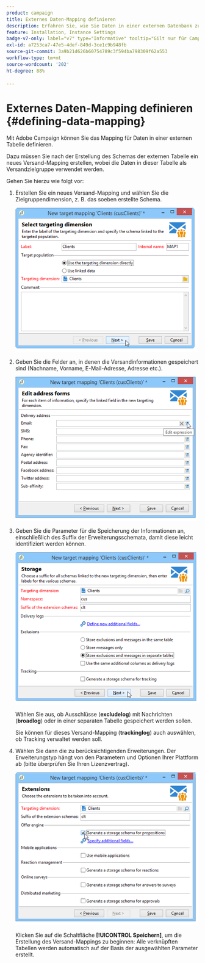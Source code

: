 ```yaml
---
product: campaign
title: Externes Daten-Mapping definieren
description: Erfahren Sie, wie Sie Daten in einer externen Datenbank zuordnen.
feature: Installation, Instance Settings
badge-v7-only: label="v7" type="Informative" tooltip="Gilt nur für Campaign Classic v7"
exl-id: a7253ca7-47e5-4def-849d-3ce1c9b948fb
source-git-commit: 3a9b21d626b60754789c3f594ba798309f62a553
workflow-type: tm+mt
source-wordcount: '202'
ht-degree: 88%

---
```


# Externes Daten-Mapping definieren {#defining-data-mapping}



Mit Adobe Campaign können Sie das Mapping für Daten in einer externen Tabelle definieren.

Dazu müssen Sie nach der Erstellung des Schemas der externen Tabelle ein neues Versand-Mapping erstellen, wobei die Daten in dieser Tabelle als Versandzielgruppe verwendet werden.

Gehen Sie hierzu wie folgt vor:

1. Erstellen Sie ein neues Versand-Mapping und wählen Sie die Zielgruppendimension, z. B. das soeben erstellte Schema.

   ![](assets/wf_new_mapping_create_fda.png)

1. Geben Sie die Felder an, in denen die Versandinformationen gespeichert sind (Nachname, Vorname, E-Mail-Adresse, Adresse etc.).

   ![](assets/wf_new_mapping_define_join.png)

1. Geben Sie die Parameter für die Speicherung der Informationen an, einschließlich des Suffix der Erweiterungsschemata, damit diese leicht identifiziert werden können.

   ![](assets/wf_new_mapping_define_names.png)

   Wählen Sie aus, ob Ausschlüsse (**excludelog**) mit Nachrichten (**broadlog**) oder in einer separaten Tabelle gespeichert werden sollen.

   Sie können für dieses Versand-Mapping (**trackinglog**) auch auswählen, ob Tracking verwaltet werden soll.

1. Wählen Sie dann die zu berücksichtigenden Erweiterungen. Der Erweiterungstyp hängt von den Parametern und Optionen Ihrer Plattform ab (bitte überprüfen Sie Ihren Lizenzvertrag).

   ![](assets/wf_new_mapping_define_extensions.png)

   Klicken Sie auf die Schaltfläche **[!UICONTROL Speichern]**, um die Erstellung des Versand-Mappings zu beginnen: Alle verknüpften Tabellen werden automatisch auf der Basis der ausgewählten Parameter erstellt.
